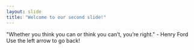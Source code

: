 ```yaml
---
layout: slide
title: "Welcome to our second slide!"
---
```

"Whether you think you can or think you can’t, you’re right." - Henry Ford
Use the left arrow to go back!
